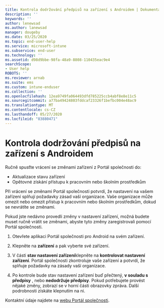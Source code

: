 ```yaml
---
title: Kontrola dodržování předpisů na zařízení s Androidem | Dokumentace Microsoftu
description: ''
keywords: ''
author: lenewsad
ms.author: lanewsad
manager: dougeby
ms.date: 03/25/2020
ms.topic: end-user-help
ms.service: microsoft-intune
ms.subservice: end-user
ms.technology: ''
ms.assetid: d98d9bbe-98fa-48a9-8808-110435eac9e4
searchScope:
- User help
ROBOTS: ''
ms.reviewer: arnab
ms.suite: ems
ms.custom: intune-enduser
ms.collection: ''
ms.openlocfilehash: 12ea9749fa064493dfd785225ccb4abf8e8e11c5
ms.sourcegitcommit: a77ba49424803fddcaf23326f1befbc004e48ac9
ms.translationtype: MT
ms.contentlocale: cs-CZ
ms.lasthandoff: 05/27/2020
ms.locfileid: "83880471"
---
```

# <a name="check-compliance-on-your-android-device"></a>Kontrola dodržování předpisů na zařízení s Androidem  
Ručně spusťte vrácení se změnami zařízení z Portál společnosti do:

* Aktualizace stavu zařízení 
* Opětovné získání přístupu k pracovním nebo školním prostředkům 

Při vrácení se změnami Portál společnosti potvrdí, že nastavení na vašem zařízení splňují požadavky zásad vaší organizace.  Vaše organizace může omezit nebo omezit přístup k pracovním nebo školním prostředkům, dokud se nevrátíte se změnami.  

Pokud jste nedávno provedli změny v nastavení zařízení, možná budete muset ručně vrátit se změnami, abyste tyto změny zaregistrovali pomocí Portál společnosti. 

1. Otevřete aplikaci Portál společnosti pro Android na svém zařízení.  

2. Klepněte na **zařízení** a pak vyberte své zařízení.  

3. V části **stav nastavení zařízení**klepněte na **kontrolovat nastavení zařízení**. Portál společnosti zkontroluje vaše zařízení a potvrdí, že splňuje požadavky na zásady vaší organizace. 

4. Po kontrole bude stav nastavení zařízení buď přečtený, **v souladu s předpisy** , nebo **nedodržuje předpisy**. Pokud potřebujete provést nějaké změny, zobrazí se v horní části obrazovky zpráva. Další podrobnosti získáte klepnutím na ni. 

Kontaktní údaje najdete na [webu Portál společnosti](https://go.microsoft.com/fwlink/?linkid=2010980).  
